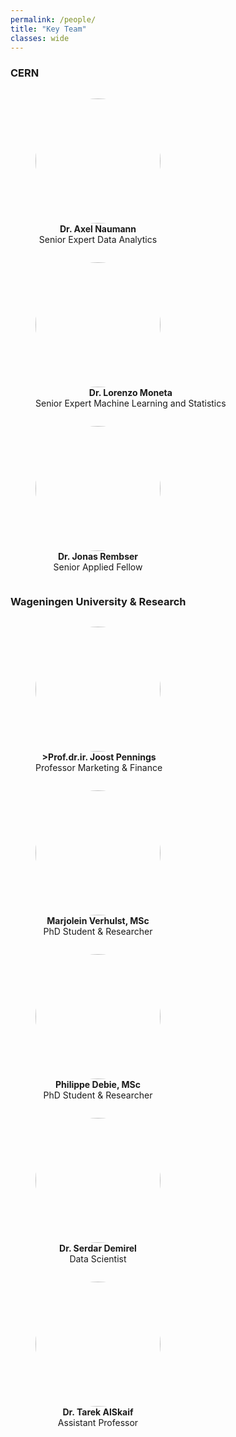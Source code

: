 ```yaml
---
permalink: /people/
title: "Key Team"
classes: wide
---
```

<style>
figure{
    display: inline-block;
}
</style>

### CERN

<figure>
  <a href="url"><img src="https://root.cern/assets/images/AN.jpg" height="auto" width="200" style="border-radius:50%"></a>
  <figcaption align = "center"><b>Dr. Axel Naumann</b><br>Senior Expert Data Analytics</figcaption>
</figure>

<figure>
  <a href="url"><img src="https://root.cern/assets/images/LM.jpg" height="auto" width="200" style="border-radius:50%"></a>
  <figcaption align = "center"><b>Dr. Lorenzo Moneta</b><br>Senior Expert Machine Learning and Statistics</figcaption>
</figure>

<figure>
  <a href="url"><img src="https://root.cern/assets/images/JonasRembser.png" height="auto" width="200" style="border-radius:50%"></a>
  <figcaption align = "center"><b>Dr. Jonas Rembser</b><br>Senior Applied Fellow</figcaption>
</figure>

### Wageningen University & Research

<figure>
  <a href="url"><img src="https://www.vcard.wur.nl/WebServices/GetMedia.ashx?id=4610" height="auto" width="200" style="border-radius:50%"></a>
  <figcaption align = "center"><b>>Prof.dr.ir. Joost Pennings</b><br>Professor Marketing & Finance</figcaption>
</figure>

<figure>
  <a href="url"><img src="https://www.vcard.wur.nl/WebServices/GetMedia.ashx?id=89041" height="auto" width="200" style="border-radius:50%"></a>
  <figcaption align = "center"><b>Marjolein Verhulst, MSc</b><br>PhD Student & Researcher</figcaption>
</figure>

<figure>
  <a href="url"><img src="https://www.vcard.wur.nl/WebServices/GetMedia.ashx?id=97866" height="auto" width="200" style="border-radius:50%"></a>
  <figcaption align = "center"><b>Philippe Debie, MSc</b><br>PhD Student & Researcher</figcaption>
</figure>

<figure>
  <a href="url"><img src="https://www.vcard.wur.nl/WebServices/GetMedia.ashx?id=98594" height="auto" width="200" style="border-radius:50%"></a>
  <figcaption align = "center"><b>Dr. Serdar Demirel</b><br>Data Scientist</figcaption>
</figure>

<figure>
  <a href="url"><img src="https://www.vcard.wur.nl/WebServices/GetMedia.ashx?id=94446" height="auto" width="200" style="border-radius:50%"></a>
  <figcaption align = "center"><b>Dr. Tarek AlSkaif</b><br>Assistant Professor</figcaption>
</figure>


